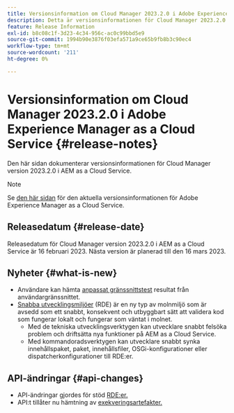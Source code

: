 ```yaml
---
title: Versionsinformation om Cloud Manager 2023.2.0 i Adobe Experience Manager as a Cloud Service
description: Detta är versionsinformationen för Cloud Manager 2023.2.0 i AEM as a Cloud Service.
feature: Release Information
exl-id: b8c08c1f-3d23-4c34-956c-ac0c99bbd5e9
source-git-commit: 1994b90e3876f03efa571a9ce65b9fb8b3c90ec4
workflow-type: tm+mt
source-wordcount: '211'
ht-degree: 0%

---
```


# Versionsinformation om Cloud Manager 2023.2.0 i Adobe Experience Manager as a Cloud Service {#release-notes}

Den här sidan dokumenterar versionsinformationen för Cloud Manager version 2023.2.0 i AEM as a Cloud Service.

>[!NOTE]
>
>Se [den här sidan](/help/release-notes/release-notes-cloud/release-notes-current.md) för den aktuella versionsinformationen för Adobe Experience Manager as a Cloud Service.

## Releasedatum {#release-date}

Releasedatum för Cloud Manager version 2023.2.0 i AEM as a Cloud Service är 16 februari 2023. Nästa version är planerad till den 16 mars 2023.

## Nyheter {#what-is-new}

* Användare kan hämta [anpassat gränssnittstest](/help/implementing/cloud-manager/ui-testing.md) resultat från användargränssnittet.
* [Snabba utvecklingsmiljöer](/help/implementing/developing/introduction/rapid-development-environments.md) (RDE) är en ny typ av molnmiljö som är avsedd som ett snabbt, konsekvent och utbyggbart sätt att validera kod som fungerar lokalt och fungerar som väntat i molnet.
   * Med de tekniska utvecklingsverktygen kan utvecklare snabbt felsöka problem och driftsätta nya funktioner på AEM as a Cloud Service.
   * Med kommandoradsverktygen kan utvecklare snabbt synka innehållspaket, paket, innehållsfiler, OSGi-konfigurationer eller dispatcherkonfigurationer till RDE:er.

## API-ändringar {#api-changes}

* API-ändringar gjordes för stöd [RDE:er.](https://developer.adobe.com/experience-cloud/cloud-manager/reference/api/#tag/Rapid-Development-Environments)
* API:t tillåter nu hämtning av [exekveringsartefakter.](https://developer.adobe.com/experience-cloud/cloud-manager/reference/api/#tag/Execution-Artifacts)
